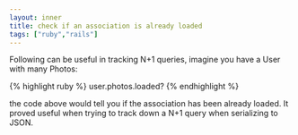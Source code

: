 ```yaml
---
layout: inner
title: check if an association is already loaded
tags: ["ruby","rails"]
---
```

Following can be useful in tracking N+1 queries, imagine you have a User with many Photos:

{% highlight ruby %}
user.photos.loaded?
{% endhighlight %}

the code above would tell you if the association has been already loaded. It proved useful when trying to
track down a N+1 query when serializing to JSON.
